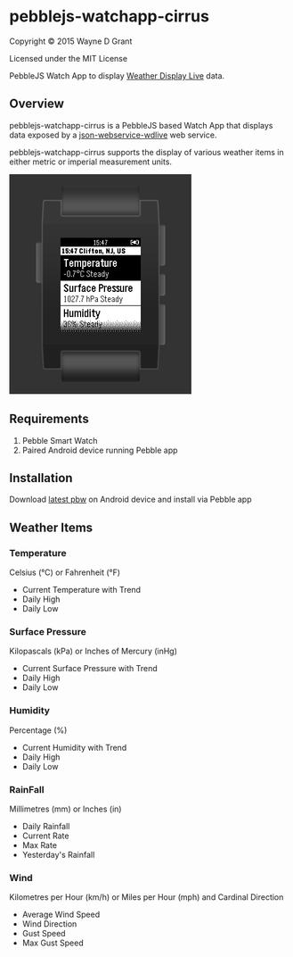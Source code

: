 # pebblejs-watchapp-cirrus

Copyright © 2015 Wayne D Grant

Licensed under the MIT License

PebbleJS Watch App to display [Weather Display Live](http://www.weather-display.com/wdlive.php) data.

## Overview

pebblejs-watchapp-cirrus is a PebbleJS based Watch App that displays data exposed by a [json-webservice-wdlive](https://github.com/waynedgrant/json-webservice-wdlive) web service.

pebblejs-watchapp-cirrus supports the display of various weather items in either metric or imperial measurement units.

![alt tag](screenshot.png)

## Requirements

1. Pebble Smart Watch
2. Paired Android device running Pebble app

## Installation

Download [latest pbw](https://github.com/waynedgrant/pebblejs-watchapp-cirrus/releases) on Android device and install via Pebble app

## Weather Items

### Temperature
Celsius (°C) or Fahrenheit (°F)
* Current Temperature with Trend
* Daily High
* Daily Low

### Surface Pressure
Kilopascals (kPa) or Inches of Mercury (inHg)
* Current Surface Pressure with Trend
* Daily High
* Daily Low

### Humidity
Percentage (%)
* Current Humidity with Trend
* Daily High
* Daily Low

### RainFall
Millimetres (mm) or Inches (in)
* Daily Rainfall
* Current Rate
* Max Rate
* Yesterday's Rainfall

### Wind
Kilometres per Hour (km/h) or Miles per Hour (mph) and Cardinal Direction
* Average Wind Speed
* Wind Direction
* Gust Speed
* Max Gust Speed
